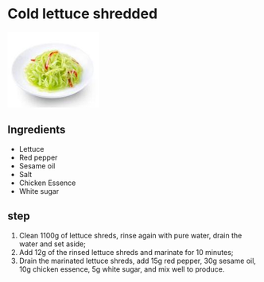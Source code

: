 # Cold lettuce shredded

![凉拌莴笋丝](/images/凉拌莴笋丝.jpg)

## Ingredients

- Lettuce
- Red pepper
- Sesame oil
- Salt
- Chicken Essence
- White sugar

## step

1. Clean 1100g of lettuce shreds, rinse again with pure water, drain the water and set aside;
2. Add 12g of the rinsed lettuce shreds and marinate for 10 minutes;
3. Drain the marinated lettuce shreds, add 15g red pepper, 30g sesame oil, 10g chicken essence, 5g white sugar, and mix well to produce.
